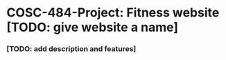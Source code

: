 # COSC-484-Project: Fitness website [TODO: give website a name]
### [TODO: add description and features]
